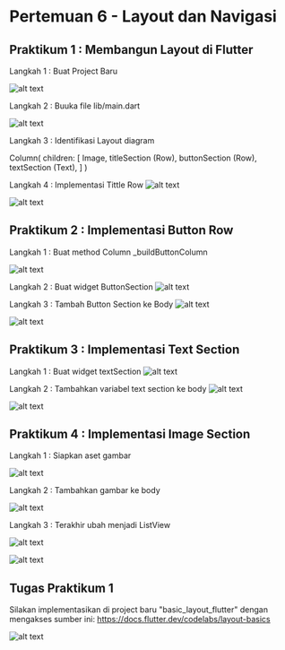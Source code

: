 # Pertemuan 6 - Layout dan Navigasi

## Praktikum 1 : Membangun Layout di Flutter
Langkah 1 : Buat Project Baru

![alt text](/images/image1.png)

Langkah 2 : Buuka file lib/main.dart

![alt text](/images/image2.png)

Langkah 3 : Identifikasi Layout diagram 

Column(
  children: [
    Image,
    titleSection (Row),
    buttonSection (Row),
    textSection (Text),
  ]
)

Langkah 4 : Implementasi Tittle Row
![alt text](/images/image3.png)

![alt text](/images/image4.png)

## Praktikum 2 : Implementasi Button Row

Langkah 1 : Buat method Column _buildButtonColumn

![alt text](/images/image5.png)

Langkah 2 : Buat widget ButtonSection
![alt text](/images/image6.png)

Langkah 3 : Tambah Button Section ke Body
![alt text](/images/image7.png)

![alt text](/images/image8.png)

## Praktikum 3 : Implementasi Text Section

Langkah 1 : Buat widget textSection
![alt text](/images/image9.png)

Langkah 2 : Tambahkan variabel text section ke body
![alt text](/images/image10.png)

![alt text](/images/image11.png)

## Praktikum 4 : Implementasi Image Section

Langkah 1 : Siapkan aset gambar

![alt text](/images/image12.png)

Langkah 2 : Tambahkan gambar ke body

![alt text](/images/image13.png)

Langkah 3 : Terakhir ubah menjadi ListView

![alt text](/images/image14.png)

![alt text](/images/image15.png)

## Tugas Praktikum 1
Silakan implementasikan di project baru "basic_layout_flutter" dengan mengakses sumber ini: https://docs.flutter.dev/codelabs/layout-basics 

![alt text](/images/image16.png)